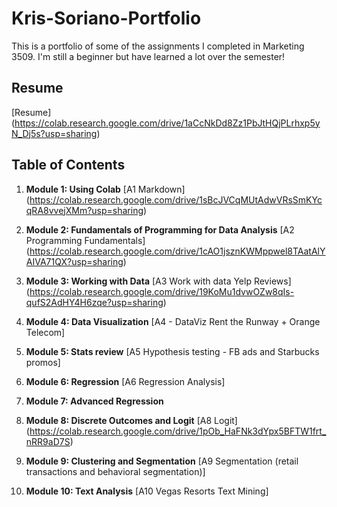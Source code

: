 # Kris-Soriano-Portfolio
This is a portfolio of some of the assignments I completed in Marketing 3509. I'm still a beginner but have learned a lot over the semester! 

## Resume
[Resume] (https://colab.research.google.com/drive/1aCcNkDd8Zz1PbJtHQjPLrhxp5yN_Dj5s?usp=sharing)

## Table of Contents
1. **Module 1: Using Colab**
[A1 Markdown] (https://colab.research.google.com/drive/1sBcJVCqMUtAdwVRsSmKYcqRA8vvejXMm?usp=sharing)

2. **Module 2: Fundamentals of Programming for Data Analysis** 
[A2 Programming Fundamentals] (https://colab.research.google.com/drive/1cAO1jsznKWMppwel8TAatAlYAIVA71QX?usp=sharing)

3. **Module 3: Working with Data**
[A3 Work with data Yelp Reviews] (https://colab.research.google.com/drive/19KoMu1dvwOZw8qIs-qufS2AdHY4H6zqe?usp=sharing)

4. **Module 4: Data Visualization**
[A4 - DataViz Rent the Runway + Orange Telecom]

5. **Module 5: Stats review**
[A5 Hypothesis testing - FB ads and Starbucks promos]

6. **Module 6: Regression**
[A6 Regression Analysis]

7. **Module 7: Advanced Regression**

8. **Module 8: Discrete Outcomes and Logit**
[A8 Logit] (https://colab.research.google.com/drive/1pOb_HaFNk3dYpx5BFTW1frt_nRR9aD7S)

9. **Module 9: Clustering and Segmentation**
[A9 Segmentation (retail transactions and behavioral segmentation)]

10. **Module 10: Text Analysis**
[A10 Vegas Resorts Text Mining]

